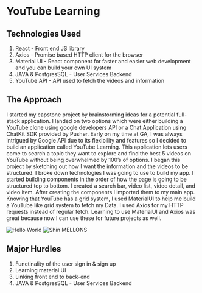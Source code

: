 # YouTube Learning

## Technologies Used

1. React - Front end JS library
2. Axios - Promise based HTTP client for the browser
3. Material UI - React component for faster and easier web development and you can build your own UI system 
4. JAVA & PostgresSQL - User Services Backend
5. YouTube API - API used to fetch the videos and information

## The Approach

I started my capstone project by brainstorming ideas for a potential full-stack application. I landed on two options which were either building a YouTube clone using google developers API or a Chat Application using ChatKit SDK provided by Pusher. Early on my time at GA, I was always intrigued by Google API due to its flexibility and features so I decided to build an application called YouTube Learning. This application lets users come to search a topic they want to explore and find the best 5 videos on YouTube without being overwhelmed by 100’s of options. I began this project by sketching out how I want the information and the videos to be structured. I broke down technologies I was going to use to build my app. I started building components in the order of how the page is going to be structured top to bottom. I created a search bar, video list, video detail, and video item. After creating the components I imported them to my main app. Knowing that YouTube has a grid system, I used MaterialUI to help me build a YouTube like grid system to fetch my Data. I used Axios for my HTTP requests instead of regular fetch. Learning to use MaterialUI and Axios was great because now I can use these for future projects as well.


![Hello World](https://user-images.githubusercontent.com/28772023/68913572-b4682880-0729-11ea-861c-793a7a2317c4.jpg)
![Shin MELLONS](https://user-images.githubusercontent.com/28772023/68913609-db265f00-0729-11ea-9887-ba531c8c585e.jpg)


## Major Hurdles

1. Functinality of the user sign in & sign up
2. Learning material UI 
3. Linking front end to back-end
4. JAVA & PostgresSQL - User Services Backend
